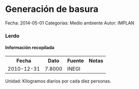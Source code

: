 Generación de basura
=====

Fecha: 2014-05-01
Categorías: Medio ambiente
Autor: IMPLAN

### Lerdo

#### Información recopilada

<table class="table table-hover table-bordered">
  <tr><th>Fecha</th><th>Dato</th><th>Fuente</th><th>Notas</th></tr>
  <tr><td>2010-12-31</td><td>7.8000</td><td>INEGI</td><td></td></tr>
</table>

Unidad: Kilogramos diarios por cada diez personas.
